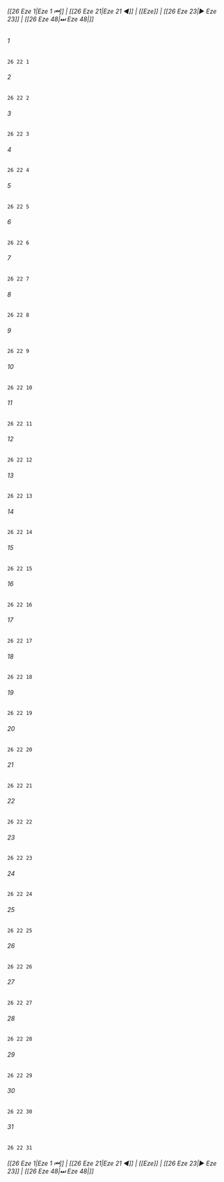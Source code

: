 
###### [[26 Eze 1|Eze 1 ⏮]] | [[26 Eze 21|Eze 21 ◀]] | [[Eze]] | [[26 Eze 23|▶ Eze 23]] | [[26 Eze 48|⏭ Eze 48|]]

###### 1
``` verse
26 22 1 
```
###### 2
``` verse
26 22 2 
```
###### 3
``` verse
26 22 3 
```
###### 4
``` verse
26 22 4 
```
###### 5
``` verse
26 22 5 
```
###### 6
``` verse
26 22 6 
```
###### 7
``` verse
26 22 7 
```
###### 8
``` verse
26 22 8 
```
###### 9
``` verse
26 22 9 
```
###### 10
``` verse
26 22 10 
```
###### 11
``` verse
26 22 11 
```
###### 12
``` verse
26 22 12 
```
###### 13
``` verse
26 22 13 
```
###### 14
``` verse
26 22 14 
```
###### 15
``` verse
26 22 15 
```
###### 16
``` verse
26 22 16 
```
###### 17
``` verse
26 22 17 
```
###### 18
``` verse
26 22 18 
```
###### 19
``` verse
26 22 19 
```
###### 20
``` verse
26 22 20 
```
###### 21
``` verse
26 22 21 
```
###### 22
``` verse
26 22 22 
```
###### 23
``` verse
26 22 23 
```
###### 24
``` verse
26 22 24 
```
###### 25
``` verse
26 22 25 
```
###### 26
``` verse
26 22 26 
```
###### 27
``` verse
26 22 27 
```
###### 28
``` verse
26 22 28 
```
###### 29
``` verse
26 22 29 
```
###### 30
``` verse
26 22 30 
```
###### 31
``` verse
26 22 31 
```

###### [[26 Eze 1|Eze 1 ⏮]] | [[26 Eze 21|Eze 21 ◀]] | [[Eze]] | [[26 Eze 23|▶ Eze 23]] | [[26 Eze 48|⏭ Eze 48|]]

